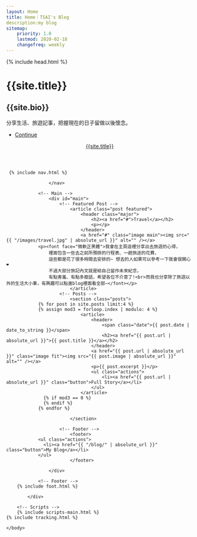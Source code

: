 ```yaml
---
layout: Home
title: Home｜TSAI's Blog
description:my blog
sitemap:
    priority: 1.0
    lastmod: 2020-02-18
    changefreq: weekly
---
```

<html>
	<head>
    {% include head.html %}


</head>
	<body class="is-loading">

<!-- Wrapper -->
<div id="wrapper" class="fade-in">

<!-- Intro -->
<div id="intro">
    <h1>{{site.title}}</h1>
		<h2>{{site.bio}}</h2>
			<p>分享生活、旅遊記事，把握現在的日子留做以後懷念。</p>
			<ul class="actions">
							<li><a href="#header" class="button icon solo fa-arrow-down scrolly">Continue</a></li>
						</ul>
					</div>

<!-- Header -->
<header id="header">
						<a href="{{ "/" | absolute_url }}" class="logo">{{site.title}}</a>
					</header>

<!-- Nav -->
<nav id="nav">

	 {% include nav.html %}

					</nav>

				<!-- Main -->
					<div id="main">
						<!-- Featured Post -->
							<article class="post featured">
								<header class="major">
									<h2><a href="#">Travel</a></h2>
									<p></p>
								</header>
								<a href="#" class="image main"><img src="{{ "/images/travel.jpg" | absolute_url }}" alt="" /></a>
                <p><font face="微軟正黑體">我會在主頁這裡分享出去旅遊的心得，
					裡面包含一些去之前所預排的行程表、一趟旅途的花費，
					這些都是花了很多時間去安排的~ 想去的人如果可以參考一下我會很開心❤️
					不過大部分旅記內文就是給自己留作未來紀念，
					有點害羞、有點多廢話，希望各位不介意了!<br>而我也分享除了旅遊以外的生活大小事，有興趣可以點進blog裡面看全部~</font></p>
							</article>
						<!-- Posts -->
							<section class="posts">
                {% for post in site.posts limit:4 %}
                {% assign mod3 = forloop.index | modulo: 4 %}
  								<article>
  									<header>
  										<span class="date">{{ post.date | date_to_string }}</span>
  										<h2><a href="{{ post.url | absolute_url }}">{{ post.title }}</a></h2>
  									</header>
  									<a href="{{ post.url | absolute_url }}" class="image fit"><img src="{{ post.image | absolute_url }}" alt="" /></a>
  									<p>{{ post.excerpt }}</p>
  									<ul class="actions">
  										<li><a href="{{ post.url | absolute_url }}" class="button">Full Story</a></li>
  									</ul>
  								</article>
                  {% if mod3 == 0 %}
                  {% endif %}
                {% endfor %}

							</section>

						<!-- Footer -->
							<footer>
                <ul class="actions">
                  <li><a href="{{ "/blog/" | absolute_url }}" class="button">My Blog</a></li>
                </ul>
							</footer>

					</div>

				<!-- Footer -->
        {% include foot.html %}

			</div>

		<!-- Scripts -->
		{% include scripts-main.html %}
    {% include tracking.html %}

	</body>
</html>
